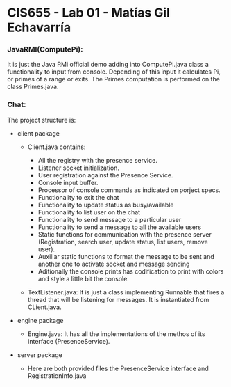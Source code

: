 # CIS655 - Lab 01 - Matías Gil Echavarría

### JavaRMI(ComputePi):
It is just the Java RMi official demo adding into ComputePi.java class a functionality to input from console. Depending of this input it calculates Pi, or primes of a range or exits. 
The Primes computation is performed on the class Primes.java.

### Chat:
The project structure is:
* client package
  * Client.java contains:
    * All the registry with the presence service.
    * Listener socket initialization.
    * User registration against the Presence Service.
    * Console input buffer.
    * Processor of console commands as indicated on porject specs.
    * Functionality to exit the chat
    * Functionality to update status as busy/available
    * Functionality to list user on the chat
    * Functionality to send message to a particular user
    * Functionality to send a message to all the available users
    * Static functions for communication with the presence server (Registration, search user, update status, list users, remove user).
    * Auxiliar static functions to format the message to be sent and another one to activate socket and message sending
    * Aditionally the console prints has codification to print with colors and style a little bit the console.
    
  * TextListener.java: It is just a class implementing Runnable that fires a thread that will be listening for messages. It is instantiated from CLient.java.

* engine package
  * Engine.java: It has all the implementations of the methos of its interface (PresenceService).

* server package
  * Here are both provided files the PresenceService interface and RegistrationInfo.java
